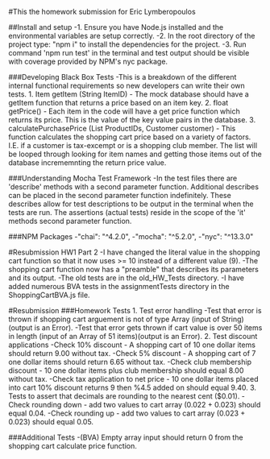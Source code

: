 #This the homework submission for Eric Lymberopoulos

##Install and setup
    -1. Ensure you have Node.js installed and the environmental variables are setup correctly.
    -2. In the root directory of the project type: "npm i" to install the dependencies for the project.
    -3. Run command 'npm run test' in the terminal and test output should be visible with coverage provided by NPM's nyc package.

###Developing Black Box Tests
    -This is a breakdown of the different internal functional requirements so new developers can write their own tests.
      1. Item getItem (String ItemID) - The mock database should have a getItem function that returns a price based
      on an item key.
      2. float getPrice() - Each item in the code will have a get price function which returns its price. This is the value
      of the key value pairs in the database.
      3. calculatePurchasePrice (List<String> ProductIDs, Customer customer) - This function calculates the shopping cart price
      based on a variety of factors. I.E. if a customer is tax-excempt or is a shopping club member. The list will be looped through
      looking for item names and getting those items out of the database incrememnting the return price value.
    

###Understanding Mocha Test Framework
    -In the test files there are 'describe' methods with a second parameter function.
    Additional describes can be placed in the second parameter function indefinitely. 
    These describes allow for test descriptions to be output in the terminal when the tests are run. 
    The assertions (actual tests) reside in the scope of the 'it' methods second parameter function.
    

###NPM Packages
    -"chai": "^4.2.0",
    -"mocha": "^5.2.0",
    -"nyc": "^13.3.0"
    

#Resubmission HW1 Part 2
    -I have changed the literal value in the shopping cart function so that it now uses >= 10 instead of a different value (9).
    -The shopping cart function now has a "preamble" that describes its parameters and its output.
    -The old tests are in the old_HW_Tests directory.
    -I have added numerous BVA tests in the assignmentTests directory in the ShoppingCartBVA.js file.

#Resubmission
###Homework Tests
    1. Test error handling
      -Test that error is thrown if shopping cart arguement is not of type Array (input of String)(output is an Error).
      -Test that error gets thrown if cart value is over 50 items in length (input of an Array of 51 items)(output is an Error).
    2. Test discount applications
      -Check 10% discount - A shopping cart of 10 one dollar items should return 9.00 without tax.
      -Check 5% discount - A shopping cart of 7 one dollar items should return 6.65 without tax.
      -Check club membership discount - 10 one dollar items plus club membership should equal 8.00 without tax.
      -Check tax application to net price - 10 one dollar items placed into cart 10% discount returns 9 then %4.5 added on should equal 9.40.
    3. Tests to assert that decimals are rounding to the nearest cent ($0.01).
      -Check rounding down - add two values to cart array (0.022 + 0.023) should equal 0.04.
      -Check rounding up - add two values to cart array (0.023 + 0.023) should equal 0.05.

###Additional Tests
    -(BVA) Empty array input should return 0 from the shopping cart calculate price function.
